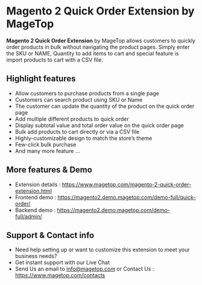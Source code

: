 # Magento 2 Quick Order Extension by MageTop

**Magento 2 Quick Order Extension** by MageTop allows customers to quickly order products in bulk without navigating the product pages. Simply enter the SKU or NAME, Quantity to add items to cart and special feature is import products to cart with a CSV file.

## Highlight features

- Allow customers to purchase products from a single page
- Customers can search product using SKU or Name
- The customer can update the quantity of the product on the quick order page
- Add multiple different products to quick order
- Display subtotal value and total order value on the quick order page
- Bulk add products to cart directly or via a CSV file
- Highly-customizable design to match the store’s theme
- Few-click bulk purchase
- And many more feature ...

## More features & Demo

- Extension details : https://www.magetop.com/magento-2-quick-order-extension.html
- Frontend demo : https://magento2.demo.magetop.com/demo-full/quick-order/
- Backend demo : https://magento2.demo.magetop.com/demo-full/admin/

## Support & Contact info

- Need help setting up or want to customize this extension to meet your business needs? 
- Get instant support with our Live Chat
- Send Us an email to info@magetop.com or Contact Us : https://www.magetop.com/contacts
